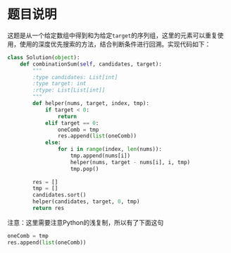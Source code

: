 # 题目说明

这题是从一个给定数组中得到和为给定`target`的序列组，这里的元素可以重复使用，使用的深度优先搜索的方法，结合判断条件进行回溯。实现代码如下：

```python
class Solution(object):
    def combinationSum(self, candidates, target):
        """
        :type candidates: List[int]
        :type target: int
        :rtype: List[List[int]]
        """
        def helper(nums, target, index, tmp):
            if target < 0:
                return
            elif target == 0:
                oneComb = tmp
                res.append(list(oneComb))
            else:
                for i in range(index, len(nums)):
                    tmp.append(nums[i])
                    helper(nums, target - nums[i], i, tmp)
                    tmp.pop()
        
        res = []
        tmp = []
        candidates.sort()
        helper(candidates, target, 0, tmp)
        return res
```

注意：这里需要注意Python的浅复制，所以有了下面这句

```python
oneComb = tmp
res.append(list(oneComb))
```

